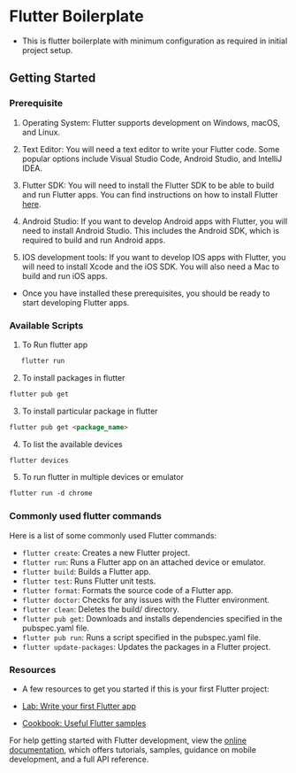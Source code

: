 # Flutter Boilerplate
- This is flutter boilerplate with minimum configuration as required in initial project setup.

## Getting Started

### Prerequisite

1. Operating System: Flutter supports development on Windows, macOS, and Linux.

2. Text Editor: You will need a text editor to write your Flutter code. Some popular options include Visual Studio Code, Android Studio, and IntelliJ IDEA.

3. Flutter SDK: You will need to install the Flutter SDK to be able to build and run Flutter apps. You can find instructions on how to install Flutter [here](https://docs.flutter.dev/get-started/install).

4. Android Studio: If you want to develop Android apps with Flutter, you will need to install Android Studio. This includes the Android SDK, which is required to build and run Android apps.

5. IOS development tools: If you want to develop IOS apps with Flutter, you will need to install Xcode and the iOS SDK. You will also need a Mac to build and run iOS apps.

- Once you have installed these prerequisites, you should be ready to start developing Flutter apps.

### Available Scripts

1. To Run flutter app
 ```html
    flutter run
```
2. To install packages in flutter 
```html
flutter pub get
```

3. To install particular package in flutter
```html
flutter pub get <package_name>
```

4. To list the available devices
```html
flutter devices
```

5. To run flutter in multiple devices or emulator
```html
flutter run -d chrome
```

### Commonly used flutter commands
Here is a list of some commonly used Flutter commands:
 - ``flutter create``: Creates a new Flutter project.
 - ``flutter run``: Runs a Flutter app on an attached device or emulator.
 - ``flutter build``: Builds a Flutter app.
 - ``flutter test``: Runs Flutter unit tests.
 - ``flutter format``: Formats the source code of a Flutter app.
 - ``flutter doctor``: Checks for any issues with the Flutter environment.
 - ``flutter clean``: Deletes the build/ directory.
 - ``flutter pub get``: Downloads and installs dependencies specified in the pubspec.yaml file.
 - ``flutter pub run``: Runs a script specified in the pubspec.yaml file.
 - ``flutter update-packages``: Updates the packages in a Flutter project.

### Resources

- A few resources to get you started if this is your first Flutter project:

- [Lab: Write your first Flutter app](https://docs.flutter.dev/get-started/codelab)
- [Cookbook: Useful Flutter samples](https://docs.flutter.dev/cookbook)

For help getting started with Flutter development, view the
[online documentation](https://docs.flutter.dev/), which offers tutorials,
samples, guidance on mobile development, and a full API reference.
